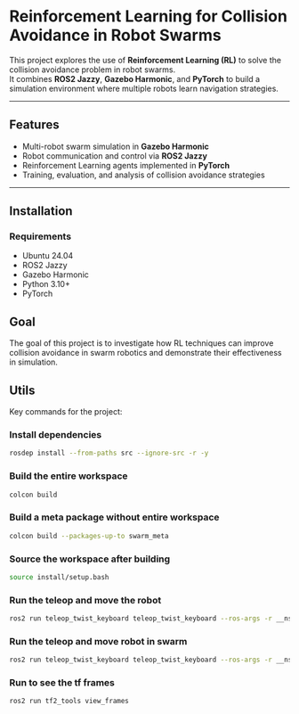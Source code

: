 # Reinforcement Learning for Collision Avoidance in Robot Swarms

This project explores the use of **Reinforcement Learning (RL)** to solve the collision avoidance problem in robot swarms.  
It combines **ROS2 Jazzy**, **Gazebo Harmonic**, and **PyTorch** to build a simulation environment where multiple robots learn navigation strategies.

---

## Features
- Multi-robot swarm simulation in **Gazebo Harmonic**  
- Robot communication and control via **ROS2 Jazzy**  
- Reinforcement Learning agents implemented in **PyTorch**  
- Training, evaluation, and analysis of collision avoidance strategies  

---

## Installation

### Requirements
- Ubuntu 24.04  
- ROS2 Jazzy  
- Gazebo Harmonic  
- Python 3.10+  
- PyTorch  


## Goal
The goal of this project is to investigate how RL techniques can improve collision avoidance in swarm robotics and demonstrate their effectiveness in simulation.

## Utils
Key commands for the project:

### Install dependencies

```bash
rosdep install --from-paths src --ignore-src -r -y
```

### Build the entire workspace

```bash
colcon build
```

### Build a meta package without entire workspace
```bash
colcon build --packages-up-to swarm_meta
```
### Source the workspace after building
``` bash
source install/setup.bash
```
### Run the teleop and move the robot
```bash
ros2 run teleop_twist_keyboard teleop_twist_keyboard --ros-args -r __ns:=/ -r cmd_vel:=/cmd_vel
```
### Run the teleop and move robot in swarm
```bash
ros2 run teleop_twist_keyboard teleop_twist_keyboard --ros-args -r __ns:=/robot_1 -r cmd_vel:=/robot_1/cmd_vel
```

### Run to see the tf frames
```bash
ros2 run tf2_tools view_frames
```